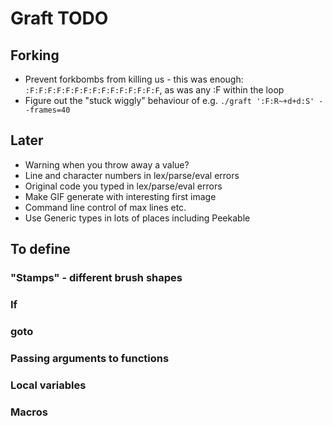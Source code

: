 # Graft TODO

## Forking

* Prevent forkbombs from killing us - this was enough:
  `:F:F:F:F:F:F:F:F:F:F:F:F:F:F:F`, as was any :F within the loop
* Figure out the "stuck wiggly" behaviour of e.g. `./graft ':F:R~+d+d:S'
  --frames=40`


## Later

* Warning when you throw away a value?
* Line and character numbers in lex/parse/eval errors
* Original code you typed in lex/parse/eval errors
* Make GIF generate with interesting first image
* Command line control of max lines etc.
* Use Generic types in lots of places including Peekable

## To define

### "Stamps" - different brush shapes
### If
### goto
### Passing arguments to functions
### Local variables
### Macros
